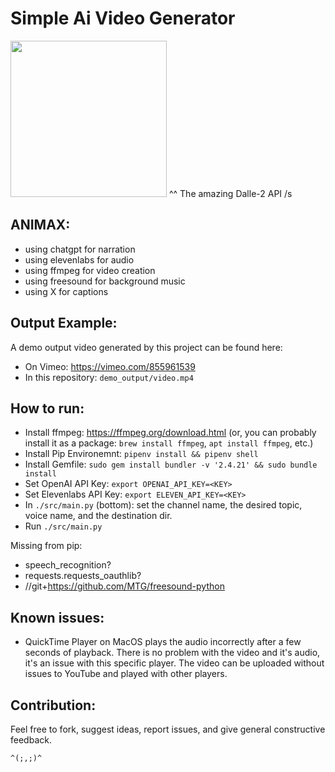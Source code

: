 # Simple Ai Video Generator
<img src="cat_playing_cards_dalle_test.jpg" width="250px">
^^ The amazing Dalle-2 API /s

## ANIMAX:
- using chatgpt for narration
- using elevenlabs for audio
- using ffmpeg for video creation
- using freesound for background music
- using X for captions


## Output Example:
A demo output video generated by this project can be found here:
- On Vimeo: https://vimeo.com/855961539
- In this repository: `demo_output/video.mp4`

## How to run:
- Install ffmpeg: https://ffmpeg.org/download.html
    (or, you can probably install it as a package: `brew install ffmpeg`, `apt install ffmpeg`, etc.)
- Install Pip Environemnt: `pipenv install && pipenv shell`
- Install Gemfile: `sudo gem install bundler -v '2.4.21' && sudo bundle install`
- Set OpenAI API Key: `export OPENAI_API_KEY=<KEY>`
- Set Elevenlabs API Key: `export ELEVEN_API_KEY=<KEY>`
- In `./src/main.py` (bottom): set the channel name, the desired topic, voice name, and the destination dir.
- Run `./src/main.py`

Missing from pip:
- speech_recognition?
- requests.requests_oauthlib?
- //git+https://github.com/MTG/freesound-python


## Known issues:
- QuickTime Player on MacOS plays the audio incorrectly after a few seconds of playback. There is no problem with the video and it's audio, it's an issue with this specific player. The video can be uploaded without issues to YouTube and played with other players.

## Contribution:
Feel free to fork, suggest ideas, report issues, and give general constructive feedback.

`^(;,;)^`
